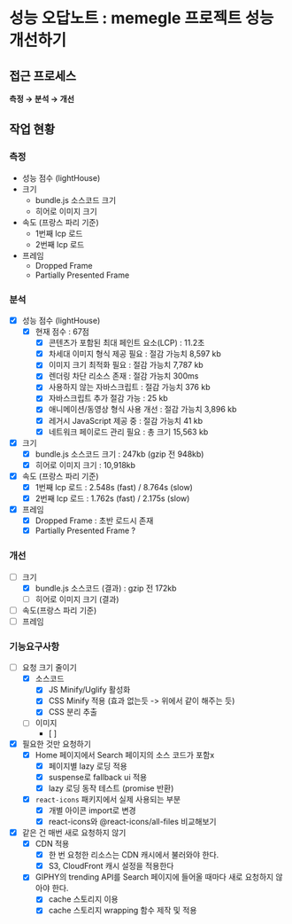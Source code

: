 # 성능 오답노트 : memegle 프로젝트 성능 개선하기

## 접근 프로세스

**측정 → 분석 → 개선**

## 작업 현황

### 측정

- 성능 점수 (lightHouse)
- 크기
  - bundle.js 소스코드 크기
  - 히어로 이미지 크기
- 속도 (프랑스 파리 기준)
  - 1번째 lcp 로드
  - 2번째 lcp 로드
- 프레임
  - Dropped Frame
  - Partially Presented Frame

### 분석

- [x] 성능 점수 (lightHouse)
  - [x] 현재 점수 : 67점
    - [x] 콘텐츠가 포함된 최대 페인트 요소(LCP) : 11.2초
    - [x] 차세대 이미지 형식 제공 필요 : 절감 가능치 8,597 kb
    - [x] 이미지 크기 최적화 필요 : 절감 가능치 7,787 kb
    - [x] 렌더링 차단 리소스 존재 : 절감 가능치 300ms
    - [x] 사용하지 않는 자바스크립트 : 절감 가능치 376 kb
    - [x] 자바스크립트 추가 절감 가능 : 25 kb
    - [x] 애니메이션/동영상 형식 사용 개선 : 절감 가능치 3,896 kb
    - [x] 레거시 JavaScript 제공 중 : 절감 가능치 41 kb
    - [x] 네트워크 페이로드 관리 필요 : 총 크기 15,563 kb
- [x] 크기
  - [x] bundle.js 소스코드 크기 : 247kb (gzip 전 948kb)
  - [x] 히어로 이미지 크기 : 10,918kb
- [x] 속도 (프랑스 파리 기준)
  - [x] 1번째 lcp 로드 : 2.548s (fast) / 8.764s (slow)
  - [x] 2번째 lcp 로드 : 1.762s (fast) / 2.175s (slow)
- [x] 프레임
  - [x] Dropped Frame : 초반 로드시 존재
  - [x] Partially Presented Frame ?

### 개선

- [ ] 크기
  - [x] bundle.js 소스코드 (결과) : gzip 전 172kb
  - [ ] 히어로 이미지 크기 (결과)
- [ ] 속도(프랑스 파리 기준)
- [ ] 프레임

### 기능요구사항

- [ ] 요청 크기 줄이기
  - [x] 소스코드
    - [x] JS Minify/Uglify 활성화
    - [x] CSS Minify 적용 (효과 없는듯 -> 위에서 같이 해주는 듯)
    - [x] CSS 분리 추출
  - [ ] 이미지
    - [ ]
- [x] 필요한 것만 요청하기
  - [x] Home 페이지에서 Search 페이지의 소스 코드가 포함x
    - [x] 페이지별 lazy 로딩 적용
    - [x] suspense로 fallback ui 적용
    - [x] lazy 로딩 동작 테스트 (promise 반환)
  - [x] `react-icons` 패키지에서 실제 사용되는 부분
    - [x] 개별 아이콘 import로 변경
    - [x] react-icons와 @react-icons/all-files 비교해보기
- [x] 같은 건 매번 새로 요청하지 않기
  - [x] CDN 적용
    - [x] 한 번 요청한 리소스는 CDN 캐시에서 불러와야 한다.
    - [x] S3, CloudFront 캐시 설정을 적용한다
  - [x] GIPHY의 trending API를 Search 페이지에 들어올 때마다 새로 요청하지 않아야 한다.
    - [x] cache 스토리지 이용
    - [x] cache 스토리지 wrapping 함수 제작 및 적용
